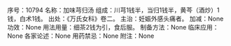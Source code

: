 序号：10794
名称：加味芎归汤
组成：川芎1钱半，当归1钱半，黄芩（酒炒）1钱，白术1钱。
出处：《万氏女科》卷二。
主治：妊娠外感头痛者。
加减：None
功效：None
用法用量：细茶2钱为引，食后服。
制备方法：None
临床应用：None
各家论述：None
用药禁忌：None
附注：None
